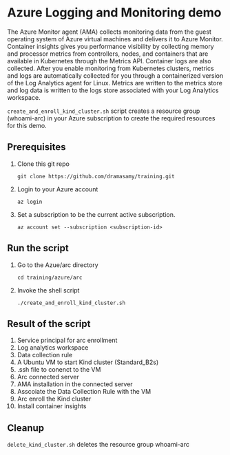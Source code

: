 # Azure Logging and Monitoring demo

The Azure Monitor agent (AMA) collects monitoring data from the guest operating system of Azure virtual machines and delivers it to Azure Monitor. Container insights gives you performance visibility by collecting memory and processor metrics from controllers, nodes, and containers that are available in Kubernetes through the Metrics API. Container logs are also collected. After you enable monitoring from Kubernetes clusters, metrics and logs are automatically collected for you through a containerized version of the Log Analytics agent for Linux. Metrics are written to the metrics store and log data is written to the logs store associated with your Log Analytics workspace.

`create_and_enroll_kind_cluster.sh` script creates a resource group (whoami-arc) in your Azure subscription to create the required resources for this demo.

## Prerequisites
1. Clone this git repo
    ```
    git clone https://github.com/dramasamy/training.git
    ```
2. Login to your Azure account
    ```
    az login
    ```
3. Set a subscription to be the current active subscription.
    ```
    az account set --subscription <subscription-id>
    ```
## Run the script
1. Go to the Azue/arc directory
    ```
    cd training/azure/arc
    ```
2. Invoke the shell script
    ```
    ./create_and_enroll_kind_cluster.sh
    ```
## Result of the script
1. Service principal for arc enrollment
2. Log analytics workspace
3. Data collection rule
4. A Ubuntu VM to start Kind cluster (Standard_B2s)
5. .ssh file to conenct to the VM
6. Arc connected server
7. AMA installation in the connected server
8. Asscoiate the Data Collection Rule with the VM
9. Arc enroll the Kind cluster
10. Install container insights

## Cleanup
`delete_kind_cluster.sh` deletes the resource group whoami-arc
